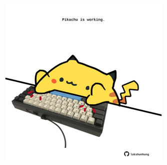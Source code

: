 <!-- built at 11/06/2024, 22:00:47 UTC -->
<p align="center">
  <img width="500" height="500" src="./ReadmeImage.svg">
</p>
